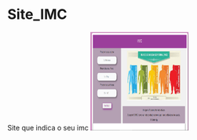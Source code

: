 # Site_IMC
Site que indica o seu imc
<a href="https://matheusdiasmendes.github.io/Site_IMC/"><img src="imc.PNG" alt="HTML tutorial" width="200" height="200"></a>
